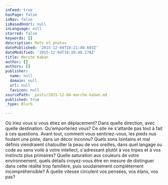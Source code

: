 ```yaml
---
inFeed: true
hasPage: false
inNav: false
isBasedOnUrl: null
inLanguage: null
starred: false
keywords: []
description: Mots et photos
datePublished: '2015-12-04T18:21:40.683Z'
dateModified: '2015-12-04T18:20:40.178Z'
title: Marche Kaban
author: []
authors: []
publisher:
  name: null
  domain: null
  url: null
  favicon: null
sourcePath: _posts/2015-12-04-marche-kaban.md
published: true
_type: Blurb

---
```

Où iriez vous si vous étiez en déplacement? Dans quelle direction, avec quelle destination. Qu'emporteriez vous? Ce site ne s'attarde pas tout à fait à ces questions. Avant tout, comment vous sentiriez-vous, les pieds nus foulant une piste, dans un décor inconnu? Quels sons lointains et mal définis viendraient chatouiller la peau de vos oreilles, dans quel langage ou code au sens voilé à votre intellect, s'adressant plutôt à vos tripes et à vos instincts plus primaires? Quelle saturation aux couleurs de votre environnement, quels détails croyez-vous être en mesure de distinguer dans cette réalité trop familière, puis soudainement complètement incompréhensible? À quelle vitesse circulent vos pensées, vos élans, vos pas?